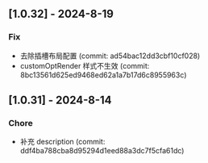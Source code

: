 ## [1.0.32] - 2024-8-19

### Fix

- 去除插槽布局配置 (commit: ad54bac12dd3cbf10cf028)
- customOptRender 样式不生效 (commit: 8bc13561d625ed9468ed62a1a7b17d6c8955963c)

## [1.0.31] - 2024-8-14

### Chore

- 补充 description (commit: ddf4ba788cba8d95294d1eed88a3dc7f5cfa61dc)
